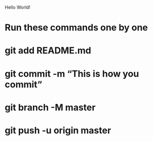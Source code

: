 Hello World!

# Run these commands one by one 
# git add README.md 
# git commit -m “This is how you commit” 
# git branch -M master 
# git push -u origin master

